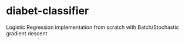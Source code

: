 # diabet-classifier
Logistic Regression implementation from scratch with Batch/Stochastic gradient descent
